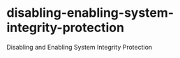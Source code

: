 # disabling-enabling-system-integrity-protection
Disabling and Enabling System Integrity Protection
